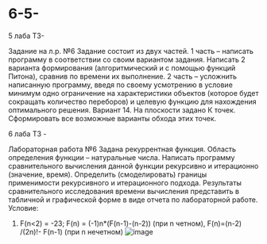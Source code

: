 # 6-5-
5 лаба ТЗ-

Задание на л.р. №6 
Задание состоит из двух частей. 
1 часть – написать программу в соответствии со своим вариантом задания. Написать 2 варианта формирования (алгоритмический и с помощью функций Питона), сравнив по времени их выполнение.
2 часть – усложнить написанную программу, введя по своему усмотрению в условие минимум одно ограничение на характеристики объектов (которое будет сокращать количество переборов) и целевую функцию для нахождения оптимального  решения. 
Вариант 14. На плоскости задано К точек. Сформировать все возможные варианты обхода этих точек.

6 лаба ТЗ -

Лабораторная работа №6
Задана рекуррентная функция. Область определения функции – натуральные числа. Написать программу сравнительного вычисления данной функции рекурсивно и итерационно (значение, время). Определить (смоделировать) границы применимости рекурсивного и итерационного подхода. Результаты сравнительного исследования времени вычисления представить в табличной и графической форме в виде отчета по лабораторной работе.
Условие:
1.	F(n<2) = -23; F(n) = (-1)n*(F(n-1)-(n-2)) (при n четном), F(n)=(n-2) /(2n)!- F(n-1) (при n нечетном)
![image](https://github.com/user-attachments/assets/b6fa5c44-d60e-4935-8380-45f7719421dd)
